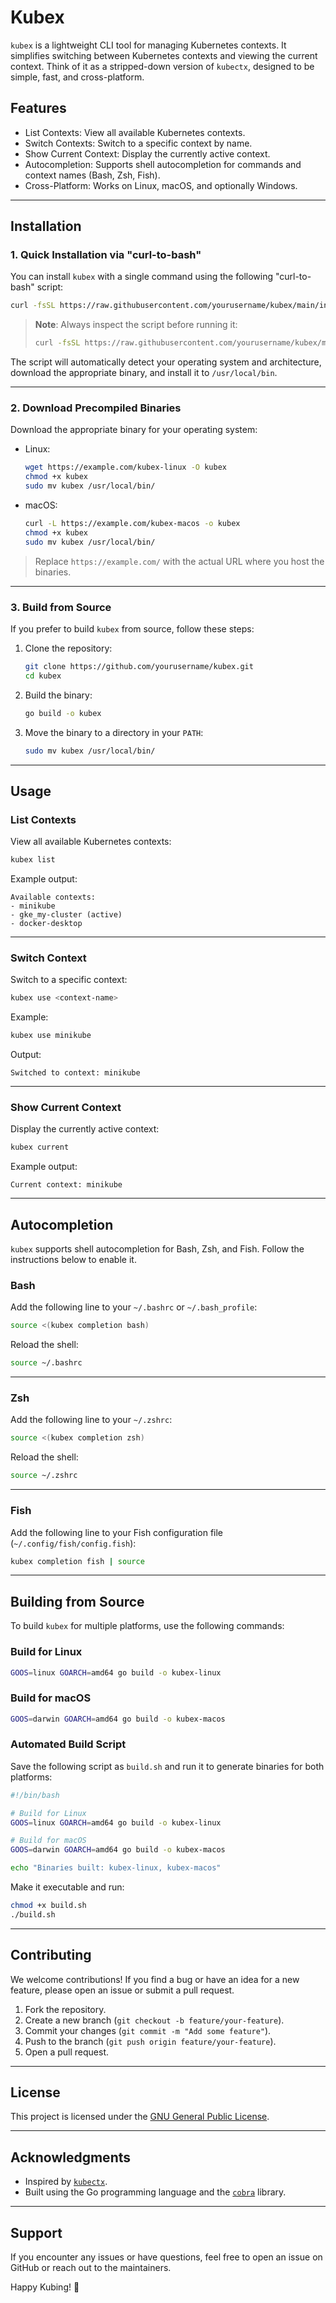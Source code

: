 # Kubex

`kubex` is a lightweight CLI tool for managing Kubernetes contexts. It simplifies switching between Kubernetes contexts and viewing the current context. Think of it as a stripped-down version of `kubectx`, designed to be simple, fast, and cross-platform.

## Features
- List Contexts: View all available Kubernetes contexts.
- Switch Contexts: Switch to a specific context by name.
- Show Current Context: Display the currently active context.
- Autocompletion: Supports shell autocompletion for commands and context names (Bash, Zsh, Fish).
- Cross-Platform: Works on Linux, macOS, and optionally Windows.

---

## Installation

### 1. Quick Installation via "curl-to-bash"
You can install `kubex` with a single command using the following "curl-to-bash" script:
```bash
curl -fsSL https://raw.githubusercontent.com/yourusername/kubex/main/install.sh | bash
```
> **Note**: Always inspect the script before running it:
> ```bash
> curl -fsSL https://raw.githubusercontent.com/yourusername/kubex/main/install.sh | less
> ```

The script will automatically detect your operating system and architecture, download the appropriate binary, and install it to `/usr/local/bin`.

---

### 2. Download Precompiled Binaries
Download the appropriate binary for your operating system:

- Linux:
  ```bash
  wget https://example.com/kubex-linux -O kubex
  chmod +x kubex
  sudo mv kubex /usr/local/bin/
  ```

- macOS:
  ```bash
  curl -L https://example.com/kubex-macos -o kubex
  chmod +x kubex
  sudo mv kubex /usr/local/bin/
  ```

> Replace `https://example.com/` with the actual URL where you host the binaries.

---

### 3. Build from Source
If you prefer to build `kubex` from source, follow these steps:

1. Clone the repository:
   ```bash
   git clone https://github.com/yourusername/kubex.git
   cd kubex
   ```

2. Build the binary:
   ```bash
   go build -o kubex
   ```

3. Move the binary to a directory in your `PATH`:
   ```bash
   sudo mv kubex /usr/local/bin/
   ```

---

## Usage

### List Contexts
View all available Kubernetes contexts:
```bash
kubex list
```

Example output:
```
Available contexts:
- minikube
- gke_my-cluster (active)
- docker-desktop
```

---

### Switch Context
Switch to a specific context:
```bash
kubex use <context-name>
```

Example:
```bash
kubex use minikube
```

Output:
```
Switched to context: minikube
```

---

### Show Current Context
Display the currently active context:
```bash
kubex current
```

Example output:
```
Current context: minikube
```

---

## Autocompletion

`kubex` supports shell autocompletion for Bash, Zsh, and Fish. Follow the instructions below to enable it.

### Bash
Add the following line to your `~/.bashrc` or `~/.bash_profile`:
```bash
source <(kubex completion bash)
```

Reload the shell:
```bash
source ~/.bashrc
```

---

### Zsh
Add the following line to your `~/.zshrc`:
```bash
source <(kubex completion zsh)
```

Reload the shell:
```bash
source ~/.zshrc
```

---

### Fish
Add the following line to your Fish configuration file (`~/.config/fish/config.fish`):
```bash
kubex completion fish | source
```

---

## Building from Source

To build `kubex` for multiple platforms, use the following commands:

### Build for Linux
```bash
GOOS=linux GOARCH=amd64 go build -o kubex-linux
```

### Build for macOS
```bash
GOOS=darwin GOARCH=amd64 go build -o kubex-macos
```

### Automated Build Script
Save the following script as `build.sh` and run it to generate binaries for both platforms:
```bash
#!/bin/bash

# Build for Linux
GOOS=linux GOARCH=amd64 go build -o kubex-linux

# Build for macOS
GOOS=darwin GOARCH=amd64 go build -o kubex-macos

echo "Binaries built: kubex-linux, kubex-macos"
```

Make it executable and run:
```bash
chmod +x build.sh
./build.sh
```

---

## Contributing

We welcome contributions! If you find a bug or have an idea for a new feature, please open an issue or submit a pull request.

1. Fork the repository.
2. Create a new branch (`git checkout -b feature/your-feature`).
3. Commit your changes (`git commit -m "Add some feature"`).
4. Push to the branch (`git push origin feature/your-feature`).
5. Open a pull request.

---

## License

This project is licensed under the [GNU General Public License](LICENSE).

---

## Acknowledgments

- Inspired by [`kubectx`](https://github.com/ahmetb/kubectx).
- Built using the Go programming language and the [`cobra`](https://github.com/spf13/cobra) library.

---

## Support

If you encounter any issues or have questions, feel free to open an issue on GitHub or reach out to the maintainers.

Happy Kubing! 🚀

